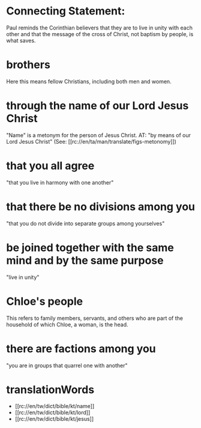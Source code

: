 # Connecting Statement:

Paul reminds the Corinthian believers that they are to live in unity with each other and that the message of the cross of Christ, not baptism by people, is what saves.

# brothers

Here this means fellow Christians, including both men and women.

# through the name of our Lord Jesus Christ

"Name" is a metonym for the person of Jesus Christ. AT: "by means of our Lord Jesus Christ" (See: [[rc://en/ta/man/translate/figs-metonomy]])

# that you all agree

"that you live in harmony with one another"

# that there be no divisions among you

"that you do not divide into separate groups among yourselves"

# be joined together with the same mind and by the same purpose

"live in unity"

# Chloe's people

This refers to family members, servants, and others who are part of the household of which Chloe, a woman, is the head.

# there are factions among you

"you are in groups that quarrel one with another"

# translationWords

* [[rc://en/tw/dict/bible/kt/name]]
* [[rc://en/tw/dict/bible/kt/lord]]
* [[rc://en/tw/dict/bible/kt/jesus]]